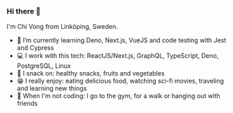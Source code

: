 ### Hi there 👋

I'm Chi Vong from Linköping, Sweden.

- 🌱 I’m currently learning Deno, Next.js, VueJS and code testing with Jest and Cypress
- 💻 I work with this tech: ReactJS/Next.js, GraphQL, TypeScript, Deno, PostgreSQL, Linux
- 🍎 I snack on: healthy snacks, fruits and vegetables
- 😁 I really enjoy: eating delicious food, watching sci-fi movies, traveling and learning new things
- 🌴 When I'm not coding: I go to the gym, for a walk or hanging out with friends
